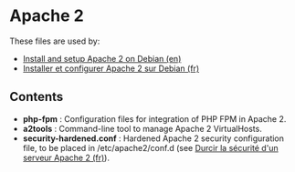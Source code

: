 Apache 2
========

These files are used by:

* [Install and setup Apache 2 on Debian (en)](http://howto.biapy.com/en/debian-gnu-linux/servers/http/install-and-setup-apache-2-on-debian)
* [Installer et configurer Apache 2 sur Debian (fr)](http://howto.biapy.com/fr/debian-gnu-linux/serveurs/http/installer-et-configurer-apache-2-sur-debian)

Contents
--------
* __php-fpm__ : Configuration files for integration of PHP FPM in Apache 2.
* __a2tools__ : Command-line tool to manage Apache 2 VirtualHosts.
* __security-hardened.conf__ : Hardened Apache 2 security configuration file, to be placed in /etc/apache2/conf.d (see [Durcir la sécurité d'un serveur Apache 2 (fr)](http://howto.biapy.com/fr/debian-gnu-linux/serveurs/http/durcir-la-securite-dun-serveur-apache-2/)).
